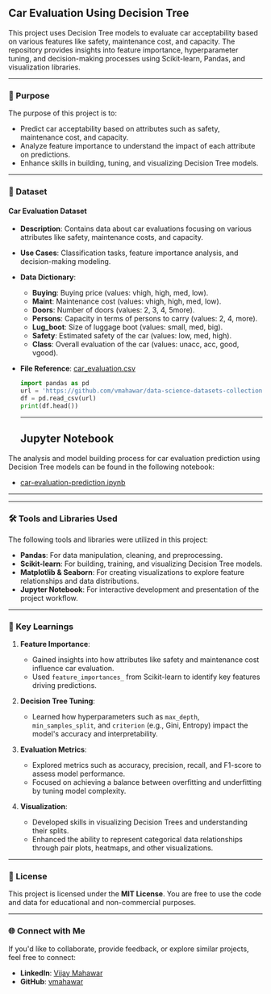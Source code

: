 ## Car Evaluation Using Decision Tree

This project uses Decision Tree models to evaluate car acceptability based on various features like safety, maintenance cost, and capacity. The repository provides insights into feature importance, hyperparameter tuning, and decision-making processes using Scikit-learn, Pandas, and visualization libraries.

---

### 🎯 Purpose

The purpose of this project is to:
- Predict car acceptability based on attributes such as safety, maintenance cost, and capacity.
- Analyze feature importance to understand the impact of each attribute on predictions.
- Enhance skills in building, tuning, and visualizing Decision Tree models.

---

### 📂 Dataset

#### **Car Evaluation Dataset**
- **Description**: Contains data about car evaluations focusing on various attributes like safety, maintenance costs, and capacity.
- **Use Cases**: Classification tasks, feature importance analysis, and decision-making modeling.
- **Data Dictionary**:
  - **Buying**: Buying price (values: vhigh, high, med, low).
  - **Maint**: Maintenance cost (values: vhigh, high, med, low).
  - **Doors**: Number of doors (values: 2, 3, 4, 5more).
  - **Persons**: Capacity in terms of persons to carry (values: 2, 4, more).
  - **Lug_boot**: Size of luggage boot (values: small, med, big).
  - **Safety**: Estimated safety of the car (values: low, med, high).
  - **Class**: Overall evaluation of the car (values: unacc, acc, good, vgood).
- **File Reference**: [car_evaluation.csv](https://github.com/vmahawar/data-science-datasets-collection/raw/main/car_evaluation.csv)
  ```python
  import pandas as pd
  url = 'https://github.com/vmahawar/data-science-datasets-collection/raw/main/car_evaluation.csv'
  df = pd.read_csv(url)
  print(df.head())
  ```

  ---

  ## Jupyter Notebook

The analysis and model building process for car evaluation prediction using Decision Tree models can be found in the following notebook:

- [car-evaluation-prediction.ipynb](./car-evaluation-prediction-dt.ipynb)

---

---

### 🛠️ Tools and Libraries Used

The following tools and libraries were utilized in this project:

- **Pandas**: For data manipulation, cleaning, and preprocessing.
- **Scikit-learn**: For building, training, and visualizing Decision Tree models.
- **Matplotlib & Seaborn**: For creating visualizations to explore feature relationships and data distributions.
- **Jupyter Notebook**: For interactive development and presentation of the project workflow.

---

### 🌟 Key Learnings

1. **Feature Importance**:
   - Gained insights into how attributes like safety and maintenance cost influence car evaluation.
   - Used `feature_importances_` from Scikit-learn to identify key features driving predictions.

2. **Decision Tree Tuning**:
   - Learned how hyperparameters such as `max_depth`, `min_samples_split`, and `criterion` (e.g., Gini, Entropy) impact the model's accuracy and interpretability.

3. **Evaluation Metrics**:
   - Explored metrics such as accuracy, precision, recall, and F1-score to assess model performance.
   - Focused on achieving a balance between overfitting and underfitting by tuning model complexity.

4. **Visualization**:
   - Developed skills in visualizing Decision Trees and understanding their splits.
   - Enhanced the ability to represent categorical data relationships through pair plots, heatmaps, and other visualizations.

---

### 📜 License

This project is licensed under the **MIT License**. You are free to use the code and data for educational and non-commercial purposes.

---

### 🌐 Connect with Me

If you'd like to collaborate, provide feedback, or explore similar projects, feel free to connect:

- **LinkedIn**: [Vijay Mahawar](https://www.linkedin.com/in/vijay-mahawar)
- **GitHub**: [vmahawar](https://github.com/vmahawar)